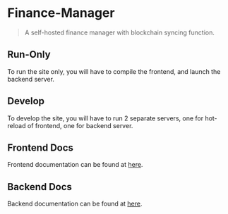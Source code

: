 # Finance-Manager

> A self-hosted finance manager with blockchain syncing function.

## Run-Only
To run the site only, you will have to compile the frontend, and launch the backend server.

## Develop
To develop the site, you will have to run 2 separate servers, one for hot-reload of frontend, one for backend server.

## Frontend Docs <!-- {docsify-ignore} -->
Frontend documentation can be found at [here](./frontend/README.md).
 
## Backend Docs <!-- {docsify-ignore} -->
Backend documentation can be found at [here](./backend/README.md).